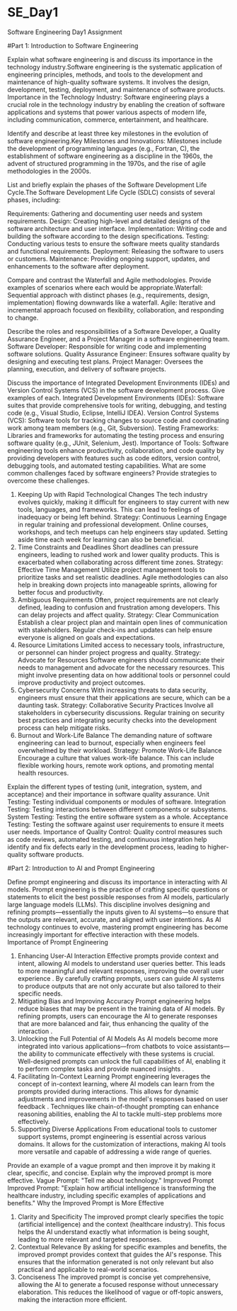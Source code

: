 # SE_Day1
Software Engineering Day1 Assignment

#Part 1: Introduction to Software Engineering

Explain what software engineering is and discuss its importance in the technology industry.Software engineering is the systematic application of engineering principles, methods, and tools to the development and maintenance of high-quality software systems. It involves the design, development, testing, deployment, and maintenance of software products. Importance in the Technology Industry: Software engineering plays a crucial role in the technology industry by enabling the creation of software applications and systems that power various aspects of modern life, including communication, commerce, entertainment, and healthcare.


Identify and describe at least three key milestones in the evolution of software engineering.Key Milestones and Innovations: Milestones include the development of programming languages (e.g., Fortran, C), the establishment of software engineering as a discipline in the 1960s, the advent of structured programming in the 1970s, and the rise of agile methodologies in the 2000s.


List and briefly explain the phases of the Software Development Life Cycle.The Software Development Life Cycle (SDLC) consists of several phases, including:

Requirements: Gathering and documenting user needs and system requirements.
Design: Creating high-level and detailed designs of the software architecture and user interface.
Implementation: Writing code and building the software according to the design specifications.
Testing: Conducting various tests to ensure the software meets quality standards and functional requirements.
Deployment: Releasing the software to users or customers.
Maintenance: Providing ongoing support, updates, and enhancements to the software after deployment.


Compare and contrast the Waterfall and Agile methodologies. Provide examples of scenarios where each would be appropriate.Waterfall: Sequential approach with distinct phases (e.g., requirements, design, implementation) flowing downwards like a waterfall.
Agile: Iterative and incremental approach focused on flexibility, collaboration, and responding to change.


Describe the roles and responsibilities of a Software Developer, a Quality Assurance Engineer, and a Project Manager in a software engineering team.
Software Developer: Responsible for writing code and implementing software solutions.
Quality Assurance Engineer: Ensures software quality by designing and executing test plans.
Project Manager: Oversees the planning, execution, and delivery of software projects.


Discuss the importance of Integrated Development Environments (IDEs) and Version Control Systems (VCS) in the software development process. Give examples of each.
Integrated Development Environments (IDEs): Software suites that provide comprehensive tools for writing, debugging, and testing code (e.g., Visual Studio, Eclipse, IntelliJ IDEA).
Version Control Systems (VCS): Software tools for tracking changes to source code and coordinating work among team members (e.g., Git, Subversion).
Testing Frameworks: Libraries and frameworks for automating the testing process and ensuring software quality (e.g., JUnit, Selenium, Jest). Importance of Tools: Software engineering tools enhance productivity, collaboration, and code quality by providing developers with features such as code editors, version control, debugging tools, and automated testing capabilities.
What are some common challenges faced by software engineers? Provide strategies to overcome these challenges.
1. Keeping Up with Rapid Technological Changes
The tech industry evolves quickly, making it difficult for engineers to stay current with new tools, languages, and frameworks. This can lead to feelings of inadequacy or being left behind.
Strategy: Continuous Learning
Engage in regular training and professional development. Online courses, workshops, and tech meetups can help engineers stay updated. Setting aside time each week for learning can also be beneficial.
2. Time Constraints and Deadlines
Short deadlines can pressure engineers, leading to rushed work and lower quality products. This is exacerbated when collaborating across different time zones.
Strategy: Effective Time Management
Utilize project management tools to prioritize tasks and set realistic deadlines. Agile methodologies can also help in breaking down projects into manageable sprints, allowing for better focus and productivity.
3. Ambiguous Requirements
Often, project requirements are not clearly defined, leading to confusion and frustration among developers. This can delay projects and affect quality.
Strategy: Clear Communication
Establish a clear project plan and maintain open lines of communication with stakeholders. Regular check-ins and updates can help ensure everyone is aligned on goals and expectations.
4. Resource Limitations
Limited access to necessary tools, infrastructure, or personnel can hinder project progress and quality.
Strategy: Advocate for Resources
Software engineers should communicate their needs to management and advocate for the necessary resources. This might involve presenting data on how additional tools or personnel could improve productivity and project outcomes.
5. Cybersecurity Concerns
With increasing threats to data security, engineers must ensure that their applications are secure, which can be a daunting task.
Strategy: Collaborative Security Practices
Involve all stakeholders in cybersecurity discussions. Regular training on security best practices and integrating security checks into the development process can help mitigate risks.
6. Burnout and Work-Life Balance
The demanding nature of software engineering can lead to burnout, especially when engineers feel overwhelmed by their workload.
Strategy: Promote Work-Life Balance
Encourage a culture that values work-life balance. This can include flexible working hours, remote work options, and promoting mental health resources.



Explain the different types of testing (unit, integration, system, and acceptance) and their importance in software quality assurance.
Unit Testing: Testing individual components or modules of software.
Integration Testing: Testing interactions between different components or subsystems.
System Testing: Testing the entire software system as a whole.
Acceptance Testing: Testing the software against user requirements to ensure it meets user needs. Importance of Quality Control: Quality control measures such as code reviews, automated testing, and continuous integration help identify and fix defects early in the development process, leading to higher-quality software products.

#Part 2: Introduction to AI and Prompt Engineering


Define prompt engineering and discuss its importance in interacting with AI models.
Prompt engineering is the practice of crafting specific questions or statements to elicit the best possible responses from AI models, particularly large language models (LLMs). This discipline involves designing and refining prompts—essentially the inputs given to AI systems—to ensure that the outputs are relevant, accurate, and aligned with user intentions. As AI technology continues to evolve, mastering prompt engineering has become increasingly important for effective interaction with these models.
Importance of Prompt Engineering
1. Enhancing User-AI Interaction
Effective prompts provide context and intent, allowing AI models to understand user queries better. This leads to more meaningful and relevant responses, improving the overall user experience
. By carefully crafting prompts, users can guide AI systems to produce outputs that are not only accurate but also tailored to their specific needs.
2. Mitigating Bias and Improving Accuracy
Prompt engineering helps reduce biases that may be present in the training data of AI models. By refining prompts, users can encourage the AI to generate responses that are more balanced and fair, thus enhancing the quality of the interaction 
.
3. Unlocking the Full Potential of AI Models
As AI models become more integrated into various applications—from chatbots to voice assistants—the ability to communicate effectively with these systems is crucial. Well-designed prompts can unlock the full capabilities of AI, enabling it to perform complex tasks and provide nuanced insights 
.
4. Facilitating In-Context Learning
Prompt engineering leverages the concept of in-context learning, where AI models can learn from the prompts provided during interactions. This allows for dynamic adjustments and improvements in the model's responses based on user feedback 
. Techniques like chain-of-thought prompting can enhance reasoning abilities, enabling the AI to tackle multi-step problems more effectively.
5. Supporting Diverse Applications
From educational tools to customer support systems, prompt engineering is essential across various domains. It allows for the customization of interactions, making AI tools more versatile and capable of addressing a wide range of queries.


Provide an example of a vague prompt and then improve it by making it clear, specific, and concise. Explain why the improved prompt is more effective.
Vague Prompt: "Tell me about technology."
Improved Prompt
Improved Prompt: "Explain how artificial intelligence is transforming the healthcare industry, including specific examples of applications and benefits."
Why the Improved Prompt is More Effective
1. Clarity and Specificity
The improved prompt clearly specifies the topic (artificial intelligence) and the context (healthcare industry). This focus helps the AI understand exactly what information is being sought, leading to more relevant and targeted responses.
2. Contextual Relevance
By asking for specific examples and benefits, the improved prompt provides context that guides the AI's response. This ensures that the information generated is not only relevant but also practical and applicable to real-world scenarios.
3. Conciseness
The improved prompt is concise yet comprehensive, allowing the AI to generate a focused response without unnecessary elaboration. This reduces the likelihood of vague or off-topic answers, making the interaction more efficient.
